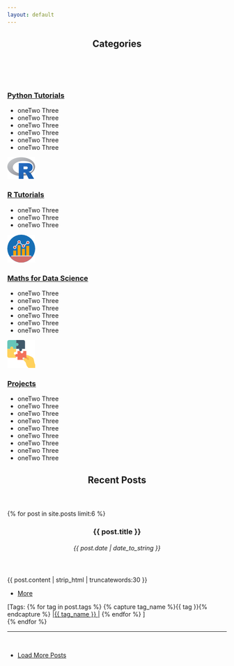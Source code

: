 ```yaml
---		 
layout: default		
---	
```

<!-- Section -->
<section>
	<header class="major">
		<h2>Categories</h2>
	</header>
	<div class="features">
		<article>
			<div class="content">
			<span  class="image left"><img src="assets/images/Python.ico" alt="" /></span>
				<h3><a href="/category/Python Tutorials.html">Python Tutorials</a></h3>
				<p><ul>
						<li>oneTwo Three</li>
						<li>oneTwo Three</li>
						<li>oneTwo Three</li>
						<li>oneTwo Three</li>
						<li>oneTwo Three</li>
						<li>oneTwo Three</li>
                                </ul> </p>
			</div>
		</article>
		<article> 
			<div class="content">
			<span  class="image left"><img src="assets/images/R.svg.png" alt="" /></span>
				<h3><a href="/category/R Tutorials.html">R Tutorials</a></h3>
				<p><ul>
						<li>oneTwo Three</li>
						<li>oneTwo Three</li>
						<li>oneTwo Three</li>
                                </ul> </p>
			</div>
		</article>
		<article> 
			<div class="content">
			<span  class="image left"><img src="assets/images/Maths.png" alt="" /></span>
				<h3><a href="/category/Maths Tutorials.html"> Maths for Data Science </a></h3>
				<p><ul>
						<li>oneTwo Three</li>
						<li>oneTwo Three</li>
						<li>oneTwo Three</li>
						<li>oneTwo Three</li>
						<li>oneTwo Three</li>
						<li>oneTwo Three</li>
                                </ul> </p>
			</div>
		</article>		
		<article> 
			<div class="content">
			<span  class="image left"><img src="assets/images/Projects.png" alt="" /></span>
				<h3><a href="#"> Projects </a></h3>
				<p><ul>
						<li>oneTwo Three</li>
						<li>oneTwo Three</li>
						<li>oneTwo Three</li>
						<li>oneTwo Three</li>
						<li>oneTwo Three</li>
						<li>oneTwo Three</li>
						<li>oneTwo Three</li>
						<li>oneTwo Three</li>
						<li>oneTwo Three</li>
                                </ul> </p>
			</div>
		</article>
	</div>
</section>

 <!-- Section   <span class="icon fa-rocket"></span> -->		
 <section>		
 	<header class="major">		
 		<h2>Recent Posts</h2>		
 	</header>		
 <div class="posts">		
 {% for post in site.posts limit:6 %}		
	<article>
         <header>
              <h3>{{ post.title }}</h3>
             <h6><time datetime="{{ post.date | date_to_xmlschema }}" class="by-line">{{ post.date | date_to_string }}</time></h6>
        </header>
           <p>{{  post.content | strip_html | truncatewords:30 }}</p>
           <ul class="actions">
  <li><a href="{% if site.baseurl == "/" %}{{ post.url }}{% else %}{{ post.url | prepend: site.baseurl }}{% endif %}" class="button">More</a></li>
           </ul>
		    <span>[Tags: 
			  {% for tag in post.tags %}
			    {% capture tag_name %}{{ tag }}{% endcapture %}
			   |<a  href="/tag/{{ tag_name }}"><nobr>{{ tag_name }}</nobr>&nbsp;</a>|
			  {% endfor %}
		   ]</span>
      </article>
 {% endfor %}		
 </div>		
 	<hr>	<br>	
 	<ul class="actions vertical">		
 		<li>		
 	    <a href="/archive/index.html" class="button fit">Load More Posts</a> 		
 		</li>		
 	</ul>		
 </section>   			
